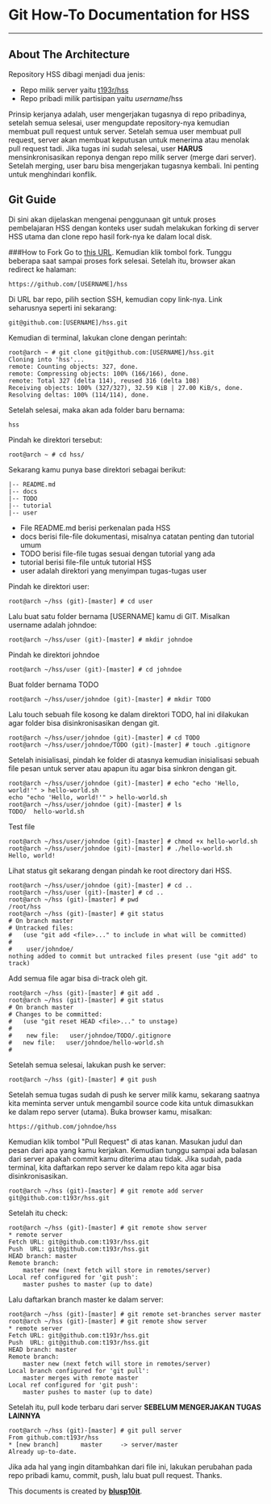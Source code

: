 # Git How-To Documentation for HSS

----------------------------------

## About The Architecture
Repository HSS dibagi menjadi dua jenis:

- Repo milik server yaitu [t193r/hss](https://github.com/t193r/hss)
- Repo pribadi milik partisipan yaitu *username*/hss

Prinsip kerjanya adalah, user mengerjakan tugasnya di repo pribadinya, setelah semua selesai, user mengupdate repository-nya kemudian membuat pull request untuk server. Setelah semua user membuat pull request, server akan membuat keputusan untuk menerima atau menolak pull request tadi. Jika tugas ini sudah selesai, user <b>HARUS</b> mensinkronisasikan reponya dengan repo milik server (merge dari server). Setelah merging, user baru bisa mengerjakan tugasnya kembali. Ini penting untuk menghindari konflik.

## Git Guide
Di sini akan dijelaskan mengenai penggunaan git untuk proses pembelajaran HSS dengan konteks user sudah melakukan forking di server HSS utama dan clone repo hasil fork-nya ke dalam local disk.

###How to Fork
Go to [this URL](https://github.com/t193r/hss). Kemudian klik tombol fork. Tunggu beberapa saat sampai proses fork selesai. Setelah itu, browser akan redirect ke halaman:

    https://github.com/[USERNAME]/hss

Di URL bar repo, pilih section SSH, kemudian copy link-nya. Link seharusnya seperti ini sekarang:

    git@github.com:[USERNAME]/hss.git

Kemudian di terminal, lakukan clone dengan perintah:

    root@arch ~ # git clone git@github.com:[USERNAME]/hss.git
    Cloning into 'hss'...
    remote: Counting objects: 327, done.
    remote: Compressing objects: 100% (166/166), done.
    remote: Total 327 (delta 114), reused 316 (delta 108)
    Receiving objects: 100% (327/327), 32.59 KiB | 27.00 KiB/s, done.
    Resolving deltas: 100% (114/114), done.


Setelah selesai, maka akan ada folder baru bernama:

    hss

Pindah ke direktori tersebut:

    root@arch ~ # cd hss/

Sekarang kamu punya base direktori sebagai berikut:

    |-- README.md
    |-- docs
    |-- TODO
    |-- tutorial
    |-- user

- File README.md berisi perkenalan pada HSS
- docs berisi file-file dokumentasi, misalnya catatan penting dan tutorial umum
- TODO berisi file-file tugas sesuai dengan tutorial yang ada
- tutorial berisi file-file untuk tutorial HSS
- user adalah direktori yang menyimpan tugas-tugas user

Pindah ke direktori user:

    root@arch ~/hss (git)-[master] # cd user

Lalu buat satu folder bernama [USERNAME] kamu di GIT. Misalkan username adalah johndoe:

    root@arch ~/hss/user (git)-[master] # mkdir johndoe

Pindah ke direktori johndoe

    root@arch ~/hss/user (git)-[master] # cd johndoe

Buat folder bernama TODO

    root@arch ~/hss/user/johndoe (git)-[master] # mkdir TODO

Lalu touch sebuah file kosong ke dalam direktori TODO, hal ini dilakukan agar folder bisa disinkronisasikan dengan git.

    root@arch ~/hss/user/johndoe (git)-[master] # cd TODO
    root@arch ~/hss/user/johndoe/TODO (git)-[master] # touch .gitignore

Setelah inisialisasi, pindah ke folder di atasnya kemudian inisialisasi sebuah file pesan untuk server atau apapun itu agar bisa sinkron dengan git.

    root@arch ~/hss/user/johndoe (git)-[master] # echo "echo 'Hello, world!'" > hello-world.sh
    echo "echo 'Hello, world!'" > hello-world.sh
    root@arch ~/hss/user/johndoe (git)-[master] # ls
    TODO/  hello-world.sh

Test file

    root@arch ~/hss/user/johndoe (git)-[master] # chmod +x hello-world.sh
    root@arch ~/hss/user/johndoe (git)-[master] # ./hello-world.sh
    Hello, world!

Lihat status git sekarang dengan pindah ke root directory dari HSS.

    root@arch ~/hss/user/johndoe (git)-[master] # cd ..
    root@arch ~/hss/user (git)-[master] # cd ..
    root@arch ~/hss (git)-[master] # pwd
    /root/hss
    root@arch ~/hss (git)-[master] # git status
    # On branch master
    # Untracked files:
    #   (use "git add <file>..." to include in what will be committed)
    #
    #    user/johndoe/
    nothing added to commit but untracked files present (use "git add" to track)

Add semua file agar bisa di-track oleh git.

    root@arch ~/hss (git)-[master] # git add .
    root@arch ~/hss (git)-[master] # git status
    # On branch master
    # Changes to be committed:
    #   (use "git reset HEAD <file>..." to unstage)
    #
    #    new file:   user/johndoe/TODO/.gitignore
    #   new file:   user/johndoe/hello-world.sh
    #

Setelah semua selesai, lakukan push ke server:

    root@arch ~/hss (git)-[master] # git push

Setelah semua tugas sudah di push ke server milik kamu, sekarang saatnya kita meminta server untuk mengambil source code kita untuk dimasukkan ke dalam repo server (utama). Buka browser kamu, misalkan:

    https://github.com/johndoe/hss

Kemudian klik tombol "Pull Request" di atas kanan. Masukan judul dan pesan dari apa yang kamu kerjakan. Kemudian tunggu sampai ada balasan dari server apakah commit kamu diterima atau tidak. Jika sudah, pada terminal, kita daftarkan repo server ke dalam repo kita agar bisa disinkronisasikan.

    root@arch ~/hss (git)-[master] # git remote add server git@github.com:t193r/hss.git

Setelah itu check:

    root@arch ~/hss (git)-[master] # git remote show server
    * remote server
    Fetch URL: git@github.com:t193r/hss.git
    Push  URL: git@github.com:t193r/hss.git
    HEAD branch: master
    Remote branch:
        master new (next fetch will store in remotes/server)
    Local ref configured for 'git push':
        master pushes to master (up to date)

Lalu daftarkan branch master ke dalam server:

    root@arch ~/hss (git)-[master] # git remote set-branches server master
    root@arch ~/hss (git)-[master] # git remote show server
    * remote server
    Fetch URL: git@github.com:t193r/hss.git
    Push  URL: git@github.com:t193r/hss.git
    HEAD branch: master
    Remote branch:
        master new (next fetch will store in remotes/server)
    Local branch configured for 'git pull':
        master merges with remote master
    Local ref configured for 'git push':
        master pushes to master (up to date)

Setelah itu, pull kode terbaru dari server <b>SEBELUM MENGERJAKAN TUGAS LAINNYA</b>

    root@arch ~/hss (git)-[master] # git pull server
    From github.com:t193r/hss
    * [new branch]      master     -> server/master
    Already up-to-date.

Jika ada hal yang ingin ditambahkan dari file ini, lakukan perubahan pada repo pribadi kamu, commit, push, lalu buat pull request. Thanks.

This documents is created by <b>[blusp10it](https://twitter.com/krisanalfa)</b>.
